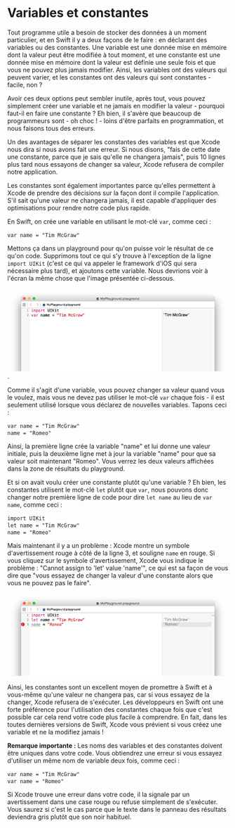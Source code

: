 #  Variables et constantes

Tout programme utile a besoin de stocker des données à un moment particulier, et en Swift il y a deux façons de le faire : en déclarant des variables ou des constantes. Une variable est une donnée mise en mémoire dont la valeur peut être modifiée à tout moment, et une constante est une donnée mise en mémoire dont la valeur est définie une seule fois et que vous ne pouvez plus jamais modifier. Ainsi, les variables ont des valeurs qui peuvent varier, et les constantes ont des valeurs qui sont constantes - facile, non ?

Avoir ces deux options peut sembler inutile, après tout, vous pouvez simplement créer une variable et ne jamais en modifier la valeur - pourquoi faut-il en faire une constante ? Eh bien, il s'avère que beaucoup de programmeurs sont - oh choc ! - loins d'être parfaits en programmation, et nous faisons tous des erreurs.

Un des avantages de séparer les constantes des variables est que Xcode nous dira si nous avons fait une erreur. Si nous disons, "fais de cette date une constante, parce que je sais qu'elle ne changera jamais", puis 10 lignes plus tard nous essayons de changer sa valeur, Xcode refusera de compiler notre application.

Les constantes sont également importantes parce qu'elles permettent à Xcode de prendre des décisions sur la façon dont il compile l'application. S'il sait qu'une valeur ne changera jamais, il est capable d'appliquer des optimisations pour rendre notre code plus rapide.

En Swift, on crée une variable en utilisant le mot-clé  `var`, comme ceci :

    var name = "Tim McGraw"

Mettons ça dans un playground pour qu'on puisse voir le résultat de ce qu'on code. Supprimons tout ce qui s'y trouve à l'exception de la ligne `import UIKit` (c'est ce qui va appeler le framework d'iOS qui sera nécessaire plus tard), et ajoutons cette variable. Nous devrions voir  à l'écran la même chose que l'image présentée ci-dessous.

![Dans les playgrounds, vous tapez votre code à gauche et voyez les résultats apparaître à droite une seconde plus tard](0-2.png).

Comme il s'agit d'une variable, vous pouvez changer sa valeur quand vous le voulez, mais vous ne devez pas utiliser le mot-clé `var` chaque fois - il est seulement utilisé lorsque vous déclarez de nouvelles variables. Tapons ceci :

    var name = "Tim McGraw"
    name = "Romeo"

Ainsi, la première ligne crée la variable "name" et lui donne une valeur initiale, puis la deuxième ligne met à jour la variable "name" pour que sa valeur soit maintenant "Romeo". Vous verrez les deux valeurs affichées dans la zone de résultats du playground.

Et si on avait voulu créer une constante plutôt qu'une variable ? Eh bien, les constantes utilisent le mot-clé `let` plutôt que `var`, nous pouvons donc changer notre première ligne de code pour dire `let name` au lieu de `var name`, comme ceci :

    import UIKit
    let name = "Tim McGraw"
    name = "Romeo"

Mais maintenant il y a un problème : Xcode montre un symbole d'avertissement rouge à côté de la ligne 3, et souligne `name` en rouge. Si vous cliquez sur le symbole d'avertissement, Xcode vous indique le problème : "Cannot assign to 'let' value 'name'", ce qui est sa façon de vous dire que "vous essayez de changer la valeur d'une constante alors que vous ne pouvez pas le faire".

![Si vous essayez de changer la valeur d'une constante en Swift, Xcode refusera de compiler votre application](0-3.png)

Ainsi, les constantes sont un excellent moyen de promettre à Swift et à vous-même qu'une valeur ne changera pas, car si vous essayez de la changer, Xcode refusera de s'exécuter. Les développeurs en Swift ont une forte préférence pour l'utilisation des constantes chaque fois que c'est possible car cela rend votre code plus facile à comprendre. En fait, dans les toutes dernières versions de Swift, Xcode vous prévient si vous créez une variable et ne la modifiez jamais !

**Remarque importante :** Les noms des variables et des constantes doivent être uniques dans votre code. Vous obtiendrez une erreur si vous essayez d'utiliser un même nom de variable deux fois, comme ceci :

    var name = "Tim McGraw"
    var name = "Romeo"

Si Xcode trouve une erreur dans votre code, il la signale par un avertissement dans une case rouge ou refuse simplement de s'exécuter. Vous saurez si c'est le cas parce que le texte dans le panneau des résultats deviendra gris plutôt que son noir habituel.
